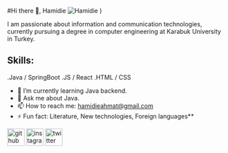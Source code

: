 #Hi there 👋, Hamidie
![Hamidie](https://IMG_0794.PNG)
)

I am passionate about information and communication technologies, currently pursuing a degree in computer engineering at Karabuk University in Turkey.

## Skills:
.Java / SpringBoot
.JS / React 
.HTML / CSS


- 🌱 I’m currently learning Java backend.
- 💬 Ask me about Java.
- 📫 How to reach me: hamidieahmat@gmail.com
- ⚡ Fun fact: Literature, New technologies, Foreign languages**



[<img src='https://cdn.jsdelivr.net/npm/simple-icons@3.0.1/icons/github.svg' alt='github' height='40'>](https://github.com/https://github.com/hamidie00235)  [<img src='https://cdn.jsdelivr.net/npm/simple-icons@3.0.1/icons/instagram.svg' alt='instagram' height='40'>](https://www.instagram.com/hamidie_ahmat/)  [<img src='https://cdn.jsdelivr.net/npm/simple-icons@3.0.1/icons/twitter.svg' alt='twitter' height='40'>](https://twitter.com/https://twitter.com/hamidie00235)  

